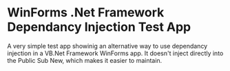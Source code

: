 # WinForms .Net Framework Dependancy Injection Test App

A very simple test app showinig an alternative way to use dependancy injection in a VB.Net Framework WinForms app. It doesn't inject directly into the Public Sub New, which makes it easier to maintain.
